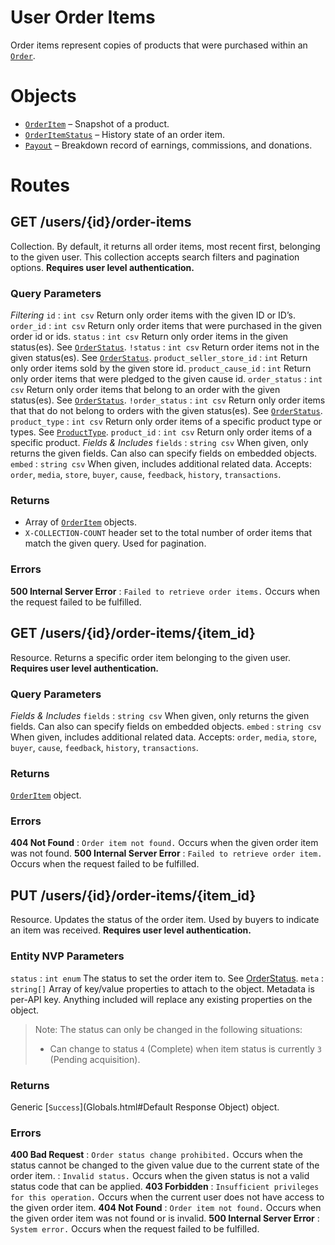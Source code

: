 # User Order Items

Order items represent copies of products that were purchased within an [`Order`](Objects.html#Order).


# Objects

* [`OrderItem`](Objects.html#OrderItem) – Snapshot of a product.
* [`OrderItemStatus`](Objects.html#OrderItem) – History state of an order item.
* [`Payout`](Objects.html#OrderItem) – Breakdown record of earnings, commissions, and donations.


# Routes

## GET /users/{id}/order-items

Collection. By default, it returns all order items, most recent first, belonging to the given user. This collection accepts search filters and pagination options. **Requires user level authentication.**

### Query Parameters

*Filtering*
`id`
:   `int csv` Return only order items with the given ID or ID’s.
`order_id`
:   `int csv` Return only order items that were purchased in the given order id or ids.
`status`
:   `int csv` Return only order items in the given status(es). See [`OrderStatus`](Constants.html#OrderStatus).
`!status`
:   `int csv` Return order items not in the given status(es). See [`OrderStatus`](Constants.html#OrderStatus).
`product_seller_store_id`
:   `int` Return only order items sold by the given store id.
`product_cause_id`
:   `int` Return only order items that were pledged to the given cause id.
`order_status`
:   `int csv` Return only order items that belong to an order with the given status(es). See [`OrderStatus`](Constants.html#OrderStatus).
`!order_status`
:   `int csv` Return only order items that that do not belong to orders with the given status(es). See [`OrderStatus`](Constants.html#OrderStatus).
`product_type`
:   `int csv` Return only order items of a specific product type or types. See [`ProductType`](Constants.html#ProductType).
`product_id`
:   `int csv` Return only order items of a specific product.
*Fields & Includes*
`fields`
:   `string csv` When given, only returns the given fields. Can also can specify fields on embedded objects.
`embed`
:   `string csv` When given, includes additional related data. Accepts: `order`, `media`, `store`, `buyer`, `cause`, `feedback`, `history`, `transactions`.


### Returns
* Array of [`OrderItem`](Objects.html#OrderItem) objects.
* `X-COLLECTION-COUNT` header set to the total number of order items that match the given query. Used for pagination.

### Errors

**500 Internal Server Error**
:   `Failed to retrieve order items.` Occurs when the request failed to be fulfilled.



## GET /users/{id}/order-items/{item_id}

Resource. Returns a specific order item belonging to the given user. **Requires user level authentication.**

### Query Parameters

*Fields & Includes*
`fields`
:   `string csv` When given, only returns the given fields. Can also can specify fields on embedded objects.
`embed`
:   `string csv` When given, includes additional related data. Accepts: `order`, `media`, `store`, `buyer`, `cause`, `feedback`, `history`, `transactions`.



### Returns

[`OrderItem`](Objects.html#OrderItem) object.

### Errors

**404 Not Found**
:   `Order item not found.` Occurs when the given order item was not found.
**500 Internal Server Error**
:   `Failed to retrieve order item.` Occurs when the request failed to be fulfilled.



## PUT /users/{id}/order-items/{item_id}

Resource. Updates the status of the order item. Used by buyers to indicate an item was received. **Requires user level authentication.**

### Entity NVP Parameters

`status`
:   `int enum` The status to set the order item to. See [OrderStatus](Constants.html#OrderStatus).
`meta`
:   `string[]`  Array of key/value properties to attach to the object. Metadata is per-API key. Anything included will replace any existing properties on the object.

> Note: The status can only be changed in the following situations:
> * Can change to status `4` (Complete) when item status is currently `3` (Pending acquisition).

### Returns

Generic [`Success`](Globals.html#Default Response Object) object.

### Errors

**400 Bad Request**
:   `Order status change prohibited.` Occurs when the status cannot be changed to the given value due to the current state of the order item.
:   `Invalid status.` Occurs when the given status is not a valid status code that can be applied.
**403 Forbidden**
:   `Insufficient privileges for this operation.` Occurs when the current user does not have access to the given order item.
**404 Not Found**
:   `Order item not found.` Occurs when the given order item was not found or is invalid.
**500 Internal Server Error**
:   `System error.` Occurs when the request failed to be fulfilled.

